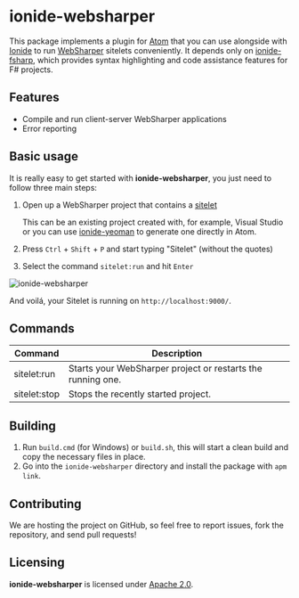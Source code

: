 # __ionide-websharper__
This package implements a plugin for [Atom](https://atom.io) that you can use alongside with [Ionide](http://ionide.io) to run [WebSharper](http://websharper.com) sitelets conveniently. It depends only on [ionide-fsharp](https://github.com/ionide/ionide-fsharp), which provides syntax highlighting and code assistance features for F# projects.

## Features
* Compile and run client-server WebSharper applications
* Error reporting

## Basic usage
It is really easy to get started with __ionide-websharper__, you just need to follow three main steps:

1. Open up a WebSharper project that contains a [sitelet](http://websharper.com/docs/sitelets)

    This can be an existing project created with, for example, Visual Studio or you can use [ionide-yeoman](https://github.com/ionide/ionide-yeoman/) to generate one directly in Atom.

2. Press `Ctrl` + `Shift` + `P` and start typing "Sitelet" (without the quotes)
3. Select the command `sitelet:run` and hit `Enter`

![ionide-websharper](http://i.imgur.com/uw20nIf.gif)

And voilá, your Sitelet is running on `http://localhost:9000/`.

## Commands
Command      | Description
------------ | -----------
sitelet:run  | Starts your WebSharper project or restarts the running one.
sitelet:stop | Stops the recently started project.

## Building
1. Run `build.cmd` (for Windows) or `build.sh`, this will start a clean build and copy the necessary files in place.
2. Go into the `ionide-websharper` directory and install the package with `apm link`.

## Contributing
We are hosting the project on GitHub, so feel free to report issues, fork the repository, and send pull requests!

## Licensing
__ionide-websharper__ is licensed under [Apache 2.0](https://github.com/intellifactory/ionide-websharper/blob/master/LICENSE.md).
